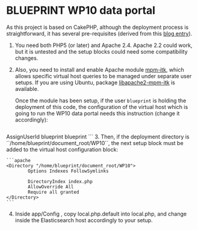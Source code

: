 BLUEPRINT WP10 data portal
==========

As this project is based on CakePHP, although the deployment process is straightforward, it has several pre-requisites (derived from this [blog entry](https://rupinderjeetkaur.wordpress.com/2014/08/25/install-cakephp-in-ubuntu-14-04/)).

1. You need both PHP5 (or later) and Apache 2.4. Apache 2.2 could work, but it is untested and the setup blocks could need some compatibility changes.
2. Also, you need to install and enable Apache module [mpm-itk](http://mpm-itk.sesse.net/), which allows specific virtual host queries to be managed under separate user setups. If you are using Ubuntu, package [libapache2-mpm-itk](http://packages.ubuntu.com/trusty/libapache2-mpm-itk) is available.

    Once the module has been setup, if the user ``blueprint`` is holding the deployment of this code, the configuration of the virtual host which is going to run the WP10 data portal needs this instruction (change it accordingly):

    ```apache
  <IfModule mpm_itk_module>
          AssignUserId blueprint blueprint
  </IfModule>
    ```
3. Then, if the deployment directory is ``/home/blueprint/document_root/WP10``, the next setup block must be added to the virtual host configuration block:

    ```apache
    <Directory "/home/blueprint/document_root/WP10">
            Options Indexes FollowSymlinks

            DirectoryIndex index.php
            AllowOverride All
            Require all granted
    </Directory>
    ```
4. Inside app/Config , copy local.php.default into local.php, and change inside the Elasticsearch host accordingly to your setup.
